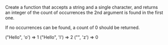 Create a function that accepts a string and a single character, and returns an integer of the count of occurrences the 2nd argument is found in the first one.

If no occurrences can be found, a count of 0 should be returned.

("Hello", 'o')  =>  1
("Hello", 'l')  =>  2
("", 'z')       =>  0
